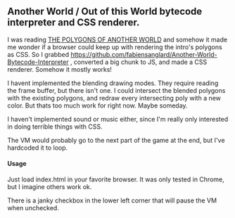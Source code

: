 ## Another World / Out of this World bytecode interpreter and CSS renderer.

I was reading [THE POLYGONS OF ANOTHER WORLD](http://fabiensanglard.net/another_world_polygons/index.html "THE POLYGONS OF ANOTHER WORLD") and somehow it made me wonder if a browser could keep up with rendering the intro's polygons as CSS. So I grabbed https://github.com/fabiensanglard/Another-World-Bytecode-Interpreter , converted a big chunk to JS, and made a CSS renderer. Somehow it mostly works!

I havent implemented the blending drawing modes. They require reading the frame buffer, but there isn't one. I could intersect the blended polygons with the existing polygons, and redraw every intersecting poly with a new color. But thats too much work for right now. Maybe someday.

I haven't implemented sound or music either, since I'm really only interested in doing terrible things with CSS.

The VM would probably go to the next part of the game at the end, but I've hardcoded it to loop.

#### Usage

Just load index.html in your favorite browser. It was only tested in Chrome, but I imagine others work ok. 

There is a janky checkbox in the lower left corner that will pause the VM when unchecked.